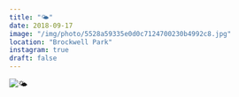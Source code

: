 ```yaml
---
title: "🌤"
date: 2018-09-17
image: "/img/photo/5528a59335e0d0c7124700230b4992c8.jpg"
location: "Brockwell Park"
instagram: true
draft: false
---
```


![🌤](/img/photo/5528a59335e0d0c7124700230b4992c8.jpg)
